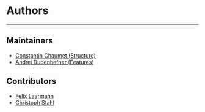 # Authors

-----

## Maintainers

- [Constantin Chaumet (Structure)](https://github.com/Jekannadar)
- [Andrej Dudenhefner (Features)](https://github.com/mrhaandi)

## Contributors

- [Felix Laarmann](https://github.com/FelixLaarmann)
- [Christoph Stahl](https://github.com/christofsteel)
